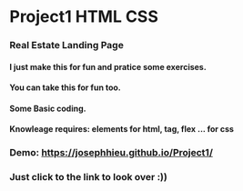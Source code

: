 # Project1 HTML CSS

### Real Estate Landing Page

#### I just make this for fun and pratice some exercises.

#### You can take this for fun too.

#### Some Basic coding.

#### Knowleage requires: elements for html, tag, flex ... for css

### Demo: https://josephhieu.github.io/Project1/

### Just click to the link to look over :))
